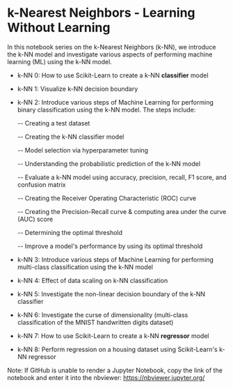 # k-Nearest Neighbors - Learning Without Learning

In this notebook series on the k-Nearest Neighbors (k-NN), we introduce the k-NN model and investigate various aspects of performing machine learning (ML) using the k-NN model.

- k-NN 0: How to use Scikit-Learn to create a k-NN **classifier** model
- k-NN 1: Visualize k-NN decision boundary
- k-NN 2: Introduce various steps of Machine Learning for performing binary classification using the k-NN model. The steps include:

  -- Creating a test dataset
  
  -- Creating the k-NN classifier model

  -- Model selection via hyperparameter tuning

  -- Understanding the probabilistic prediction of the k-NN model

  -- Evaluate a k-NN model using accuracy, precision, recall, F1 score, and confusion matrix
  
  -- Creating the Receiver Operating Characteristic (ROC) curve
 
  -- Creating the Precision-Recall curve & computing area under the curve (AUC) score

  -- Determining the optimal threshold

  -- Improve a model's performance by using its optimal threshold
  
- k-NN 3: Introduce various steps of Machine Learning for performing multi-class classification using the k-NN model 

- k-NN 4: Effect of data scaling on k-NN classification

- k-NN 5: Investigate the non-linear decision boundary of the k-NN classifier

- k-NN 6: Investigate the curse of dimensionality (multi-class classification of the MNIST handwritten digits dataset)

- k-NN 7: How to use Scikit-Learn to create a k-NN **regressor** model

- k-NN 8: Perform regression on a housing dataset using Scikit-Learn's k-NN regressor



Note: If GitHub is unable to render a Jupyter Notebook, copy the link of the notebook and enter it into the nbviewer:
https://nbviewer.jupyter.org/
